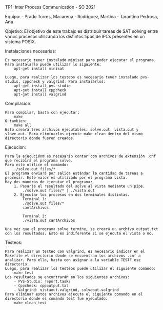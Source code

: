 TP1: Inter Process Communication - SO 2021

Equipo:
    - Prado Torres, Macarena
    - Rodriguez, Martina
    - Tarantino Pedrosa, Ana

Objetivo:
    El objetivo de este trabajo es distribuir tareas de SAT solving entre varios procesos utilizando los distintos tipos de IPCs presentes en un sistema POSIX.

Instalaciones necesarias:

    Es necesario tener instalado minisat para poder ejecutar el programa. Para instalarlo puede utilizar lo siguiente:
        apt-get install minisat

    Luego, para realizar los testeos es necesario tener instalado pvs-studio, cppcheck y valgrind. Para instalarlos:
        apt-get install pvs-studio
        apt-get install cppcheck
        apt-get install valgrind


Compilacion:

    Para compilar, basta con ejecutar:
        make  
    O tambien:
        make all
    Esto creará tres archivos ejecutables: solve.out, vista.out y slave.out. Para eliminarlos ejecute make clean dentro del mismo directorio donde fueron creados.

Ejecucion:

    Para la ejecuciónm es necesario contar con archivos de extensión .cnf que recibirá el programa solve.
    Para esto utilice el comando:
        ./solve.out files/*
    El programa enviará por salida estándar la cantidad de tareas a procesar. Este valor es utilizado por el programa vista. 
    Hay dos maneras de ejecutar el programa:
        1. Pasarle el resultado del solve al vista mediante un pipe.
            ./solve.out files/* | ./vista.out
        2. Ejecutar los procesos en dos terminales distintas.
            Terminal 1:
            ./solve.out files/*
            cantArchivos

            Terminal 2:
            ./vista.out cantArchivos

    Una vez que el programa solve termine, se creará un archivo output.txt con los resultados. Esto es indiferente si se ejecuta el vista o no.

Testeos:

    Para realizar un testeo con valgrind, es necesario indicar en el Makefile el directorio donde se encuentran los archivos .cnf a analizar. Para ello, basta con asignar a la variable TESTF ese directorio.
    Luego, para realizar los testeos puede utilizar el siguiente comando:
        make test
    Los resultados se encontrarán en los siguientes archivos:
        - PVS-Studio: report.tasks
        - Cppcheck: cppoutput.txt
        - Valgrind: vistaout.valgrind, solveout.valgrind
    Para eliminar estos archivos ejecute el siguiente comando en el directorio donde el comando test fue ejecutado:
        make clean_test 
    

